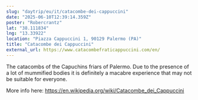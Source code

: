 ```yaml
---
slug: "daytrip/eu/it/catacombe-dei-cappuccini"
date: "2025-06-10T12:39:14.359Z"
poster: "Robercrantz"
lat: "38.111834"
lng: "13.33922"
location: "Piazza Cappuccini 1, 90129 Palermo (PA)"
title: "Catacombe dei Cappuccini"
external_url: https://www.catacombefraticappuccini.com/en/
---
```

The catacombs of the Capuchins friars of Palermo. Due to the presence of a lot of mummified bodies it is definitely a macabre experience that may not be suitable for everyone.

More info here: https://en.wikipedia.org/wiki/Catacombe_dei_Cappuccini